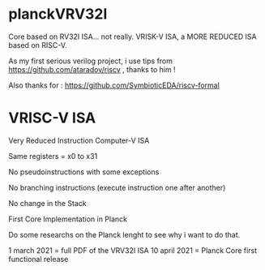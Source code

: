 # planckVRV32I
Core based on RV32I ISA... not really. VRISK-V ISA, a MORE REDUCED ISA based on RISC-V.


As my first serious verilog project, i use tips from https://github.com/ataradov/riscv , thanks to him !

Also thanks for : https://github.com/SymbioticEDA/riscv-formal

# VRISC-V ISA

Very Reduced Instruction Computer-V ISA

Same registers = x0 to x31

No pseudoinstructions with some exceptions

No branching instructions (execute instruction one after another)

No change in the Stack

First Core Implementation in Planck

Do some researchs on the Planck lenght to see why i want to do that.

1 march 2021 = full PDF of the VRV32I ISA
10 april 2021 = Planck Core first functional release
